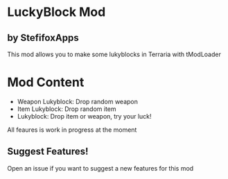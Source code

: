 ﻿# LuckyBlock Mod
 ## by StefifoxApps
 
 This mod allows you to make some lukyblocks in Terraria with tModLoader
 
 # Mod Content
 
 - Weapon Lukyblock: Drop random weapon
 - Item Lukyblock: Drop random item
 - Lukyblock: Drop item or weapon, try your luck!

All feaures is work in progress at the moment
 
 ## Suggest Features!
 
 Open an issue if you want to suggest a new features for this mod
